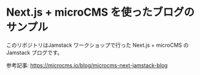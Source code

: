 # Next.js + microCMS を使ったブログのサンプル

このリポジトリはJamstack ワークショップで行った Next.js + microCMS の Jamstack ブログです。

参考記事: https://microcms.io/blog/microcms-next-jamstack-blog
